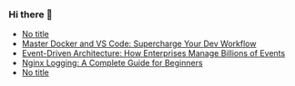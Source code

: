 ### Hi there 👋
<!-- daily.dev BOOKMARKS:START -->
- [No title](https://app.daily.dev/posts/GU5fnnLoj?utm_source=rss&utm_medium=bookmarks&utm_campaign=mBzS9yGu2kYgKY4tuhxYN)
- [Master Docker and VS Code: Supercharge Your Dev Workflow](https://app.daily.dev/posts/JzU67367F?utm_source=rss&utm_medium=bookmarks&utm_campaign=mBzS9yGu2kYgKY4tuhxYN)
- [Event-Driven Architecture: How Enterprises Manage Billions of Events](https://app.daily.dev/posts/RZyfuZspB?utm_source=rss&utm_medium=bookmarks&utm_campaign=mBzS9yGu2kYgKY4tuhxYN)
- [Nginx Logging: A Complete Guide for Beginners](https://app.daily.dev/posts/gDG7ku1GL?utm_source=rss&utm_medium=bookmarks&utm_campaign=mBzS9yGu2kYgKY4tuhxYN)
- [No title](https://app.daily.dev/posts/puA3YB39K?utm_source=rss&utm_medium=bookmarks&utm_campaign=mBzS9yGu2kYgKY4tuhxYN)
<!-- daily.dev BOOKMARKS:END -->
<!--
**nirmal-patel-s/nirmal-patel-s** is a ✨ _special_ ✨ repository because its `README.md` (this file) appears on your GitHub profile.

Here are some ideas to get you started:

- 🔭 I’m currently working on ...
- 🌱 I’m currently learning ...
- 👯 I’m looking to collaborate on ...
- 🤔 I’m looking for help with ...
- 💬 Ask me about ...
- 📫 How to reach me: ...
- 😄 Pronouns: ...
- ⚡ Fun fact: ...
-->

